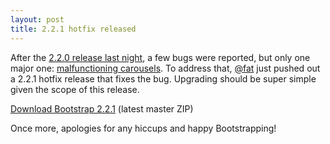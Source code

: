 ```yaml
---
layout: post
title: 2.2.1 hotfix released
---
```


After the [2.2.0 release last night](/2012/10/29/bootstrap-2-2-0-released/), a few bugs were reported, but only one major one: [malfunctioning carousels](https://twitter.com/getbootstrap/status/263327129905811459). To address that, [@fat](https://twitter.com/fat) just pushed out a 2.2.1 hotfix release that fixes the bug. Upgrading should be super simple given the scope of this release.

<a class="btn-link" href="https://github.com/twbs/bootstrap/zipball/master">Download Bootstrap 2.2.1</a> <span class="muted">(latest master ZIP)</span>

Once more, apologies for any hiccups and happy Bootstrapping!
